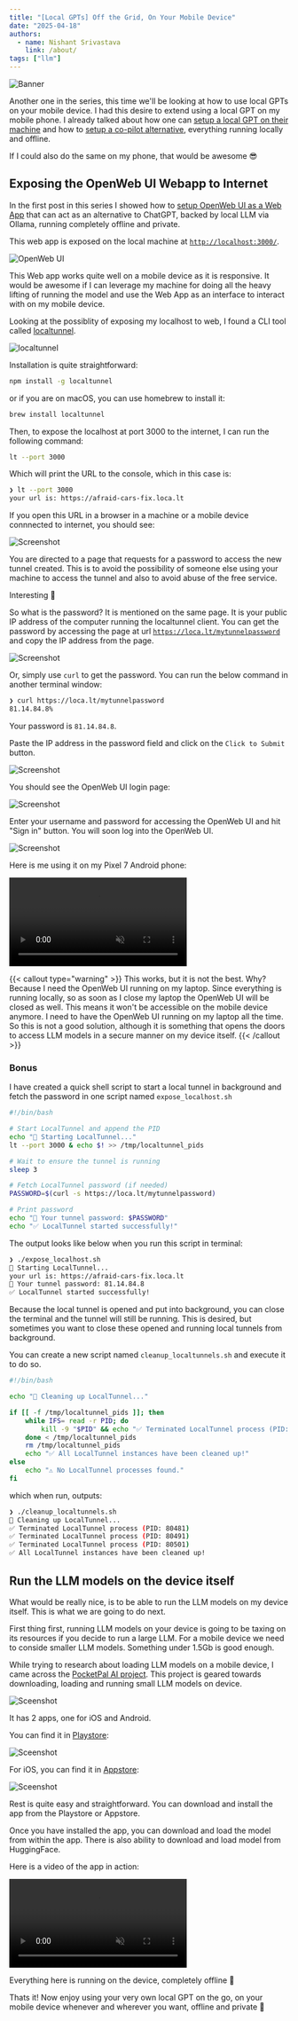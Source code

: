 ```yaml
---
title: "[Local GPTs] Off the Grid, On Your Mobile Device"
date: "2025-04-18"
authors:
  - name: Nishant Srivastava
    link: /about/
tags: ["llm"]
---
```


![Banner](banner.png)

<!--more-->

Another one in the series, this time we'll be looking at how to use local GPTs on your mobile device. I had this desire to extend using a local GPT on my mobile phone. I already talked about how one can [setup a local GPT on their machine](/blog/llm/local-gpts-off-the-grid-on-your-machine/) and how to [setup a co-pilot alternative](/blog/llm/local-copilot-your-own-off-the-grid-and-local-code-assistant/), everything running locally and offline.

If I could also do the same on my phone, that would be awesome 😎

## Exposing the OpenWeb UI Webapp to Internet

In the first post in this series I showed how to [setup OpenWeb UI as a Web App](/blog/llm/local-gpts-off-the-grid-on-your-machine/) that can act as an alternative to ChatGPT, backed by local LLM via Ollama, running completely offline and private.

This web app is exposed on the local machine at [`http://localhost:3000/`](http://localhost:3000/).

![OpenWeb UI](sc_1.png)

This Web app works quite well on a mobile device as it is responsive. It would be awesome if I can leverage my machine for doing all the heavy lifting of running the model and use the Web App as an interface to interact with on my mobile device.

Looking at the possiblity of exposing my localhost to web, I found a CLI tool called [localtunnel](https://github.com/localtunnel/localtunnel).

![localtunnel](sc_2.png)

Installation is quite straightforward:

```sh
npm install -g localtunnel
```

or if you are on macOS, you can use homebrew to install it:

```sh
brew install localtunnel
```

Then, to expose the localhost at port 3000 to the internet, I can run the following command:

```sh
lt --port 3000
```

Which will print the URL to the console, which in this case is:

```sh
❯ lt --port 3000
your url is: https://afraid-cars-fix.loca.lt
```

If you open this URL in a browser in a machine or a mobile device connnected to internet, you should see:

![Screenshot](sc_3.png)

You are directed to a page that requests for a password to access the new tunnel created. This is to avoid the possibility of someone else using your machine to access the tunnel and also to avoid abuse of the free service.

<!-- If you want to use the tunnel in a machine that is not connected to internet, you can use the `--local` flag to create a local tunnel. -->

Interesting 🤔

So what is the password? It is mentioned on the same page. It is your public IP address of the computer running the localtunnel client. You can get the password by accessing the page at url [`https://loca.lt/mytunnelpassword`](https://loca.lt/mytunnelpassword) and copy the IP address from the page.

![Screenshot](sc_4.png)

Or, simply use `curl` to get the password. You can run the below command in another terminal window:

```sh
❯ curl https://loca.lt/mytunnelpassword
81.14.84.8%
```

Your password is `81.14.84.8`.

Paste the IP address in the password field and click on the `Click to Submit` button.

![Screenshot](sc_5.png)

You should see the OpenWeb UI login page:

![Screenshot](sc_6.png)

Enter your username and password for accessing the OpenWeb UI and hit "Sign in" button. You will soon log into the OpenWeb UI.

![Screenshot](sc_7.png)

Here is me using it on my Pixel 7 Android phone:

<video controls autoplay muted width=320 src="video_1.mp4" controls></video>

{{< callout type="warning" >}}
This works, but it is not the best. Why? Because I need the OpenWeb UI running on my laptop. Since everything is running locally, so as soon as I close my laptop the OpenWeb UI will be closed as well. This means it won't be accessible on the mobile device anymore. I need to have the OpenWeb UI running on my laptop all the time. So this is not a good solution, although it is something that opens the doors to access LLM models in a secure manner on my device itself.
{{< /callout >}}

### Bonus

I have created a quick shell script to start a local tunnel in background and fetch the password in one script named `expose_localhost.sh`

```sh {filename="expose_localhost.sh"}
#!/bin/bash

# Start LocalTunnel and append the PID
echo "🚀 Starting LocalTunnel..."
lt --port 3000 & echo $! >> /tmp/localtunnel_pids

# Wait to ensure the tunnel is running
sleep 3

# Fetch LocalTunnel password (if needed)
PASSWORD=$(curl -s https://loca.lt/mytunnelpassword)

# Print password
echo "🔐 Your tunnel password: $PASSWORD"
echo "✅ LocalTunnel started successfully!"
```

The output looks like below when you run this script in terminal:

```sh
❯ ./expose_localhost.sh    
🚀 Starting LocalTunnel...
your url is: https://afraid-cars-fix.loca.lt
🔐 Your tunnel password: 81.14.84.8
✅ LocalTunnel started successfully!
```

Because the local tunnel is opened and put into background, you can close the terminal and the tunnel will still be running. This is desired, but sometimes you want to close these opened and running local tunnels from background.

You can create a new script named `cleanup_localtunnels.sh` and execute it to do so.

```sh {filename="cleanup_localtunnels.sh"}
#!/bin/bash

echo "🛑 Cleaning up LocalTunnel..."

if [[ -f /tmp/localtunnel_pids ]]; then
    while IFS= read -r PID; do
        kill -9 "$PID" && echo "✅ Terminated LocalTunnel process (PID: $PID)"
    done < /tmp/localtunnel_pids
    rm /tmp/localtunnel_pids
    echo "✅ All LocalTunnel instances have been cleaned up!"
else
    echo "⚠️ No LocalTunnel processes found."
fi
```

which when run, outputs:

```sh
❯ ./cleanup_localtunnels.sh
🛑 Cleaning up LocalTunnel...
✅ Terminated LocalTunnel process (PID: 80481)
✅ Terminated LocalTunnel process (PID: 80491)
✅ Terminated LocalTunnel process (PID: 80501)
✅ All LocalTunnel instances have been cleaned up!
```

## Run the LLM models on the device itself

What would be really nice, is to be able to run the LLM models on my device itself. This is what we are going to do next.

First thing first, running LLM models on your device is going to be taxing on its resources if you decide to run a large LLM. For a mobile device we need to conside smaller LLM models. Something under 1.5Gb is good enough.

While trying to research about loading LLM models on a mobile device, I came across the [PocketPal AI project](https://github.com/a-ghorbani/pocketpal-ai). This project is geared towards downloading, loading and running small LLM models on device.

![Sceenshot](sc_8.png)

It has 2 apps, one for iOS and Android.

You can find it in [Playstore](https://play.google.com/store/apps/details?id=com.pocketpalai):

![Sceenshot](sc_9.png)

For iOS, you can find it in [Appstore](https://apps.apple.com/us/app/pocketpal-ai/id6502579498):

![Sceenshot](sc_10.png)

Rest is quite easy and straightforward. You can download and install the app from the Playstore or Appstore.

Once you have installed the app, you can download and load the model from within the app. There is also ability to download and load model from HuggingFace.

Here is a video of the app in action:

<video controls autoplay muted width=320 src="video_2.mp4" controls></video>

Everything here is running on the device, completely offline 🚀

Thats it! Now enjoy using your very own local GPT on the go, on your mobile device whenever and wherever you want, offline and private 🎉
